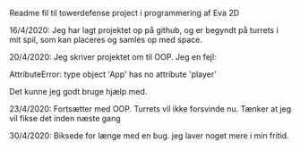Readme fil til towerdefense project i programmering af Eva 2D

16/4/2020:
Jeg har lagt projektet op på github, og er begyndt på turrets i mit spil, som kan placeres og samles op med space.

20/4/2020:
Jeg skriver projektet om til OOP. Jeg en fejl:

AttributeError: type object 'App' has no attribute 'player'

Det kunne jeg godt bruge hjælp med.

23/4/2020:
Fortsætter med OOP. Turrets vil ikke forsvinde nu.
Tænker at jeg vil fikse det inden næste gang

30/4/2020:
Biksede for længe med en bug. jeg laver noget mere i min fritid.